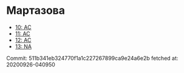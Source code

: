# Мартазова
- [10: AC](10.md)
- [11: AC](11.md)
- [12: AC](12.md)
- [13: NA](13.md)

Commit: 511b341eb324770f1a1c227267899ca9e24a6e2b
 fetched at: 20200926-040950
